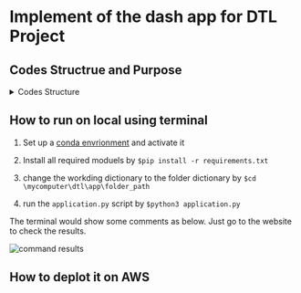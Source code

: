 # Implement of the dash app for DTL Project

## Codes Structrue and Purpose 

<details><summary> Codes Structure </summary>
  
| Folder   | File             | href on web           | Purpose                                                               |
|----------|------------------|-----------------------|-----------------------------------------------------------------------|
| ./       | application.py   |                       | The major app script                                                  |
|          | imports.py       |                       | to import modules at one step                                         |
|          | sidebar.py       |                       | to set up the sidebar structure                                       |
|          | style.py         |                       | to save some global style settings                                    |
|          | homepage.py      | /                     | to set up the homepage                                                |
|          | background.py    | /project/background   | to set up the background tab under **project** section                |
|          | motivation.py    | /project/motivation   | to set up the motivation tab under **project** section                |
|          | models.py        | /project/model        | to set up the model tab under **project** section                     |
|          | evaluation.py    | /results/plot         | to set up the evaluation tab under **results** section                |
|          | loaddata.py      | part of /results/plot | to load the results and set up the plot tab under **results** section |
|          | download.py      | /download/download    | to  set up the download tab under **download** section                |
|          | XX.cv            |                       | the results table                                                     |
|          | requirements.txt |                       | to collect all moduels needed for the environment                     |
| ./assets |                  |                       | to put necessary graphs                                               |

</details>

## How to run on local using terminal 
1. Set up a [conda envrionment](https://docs.conda.io/projects/conda/en/latest/user-guide/tasks/manage-environments.html#creating-an-environment-with-commands) and activate it 

2. Install all required moduels by 
`$pip install -r requirements.txt`

3. change the workding dictionary to the folder dictionary by 
`$cd \mycomputer\dtl\app\folder_path`

4. run the `application.py` script by `$python3 application.py`

The terminal would show some comments as below. Just go to the website to check the results.

![command results]("https://github.com/Lucylucy712/DTL/blob/main/lrpt_app/assets/terminal_results.png?raw=true")

## How to deplot it on AWS 
